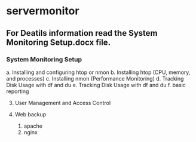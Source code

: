 # servermonitor

## For Deatils information read the System Monitoring Setup.docx file.

### System Monitoring Setup
   a. Installing and configuring htop or nmon
   b. Installing htop (CPU, memory, and processes)
   c. Installing nmon (Performance Monitoring)
   d. Tracking Disk Usage with df and du
   e. Tracking Disk Usage with df and du
   f. basic reporting

 3. User Management and Access Control

 4. Web backup
    1. apache
    2. nginx
